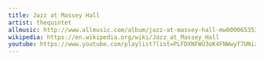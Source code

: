 ```yaml
---
title: Jazz at Massey Hall
artist: thequintet
allmusic: http://www.allmusic.com/album/jazz-at-massey-hall-mw0000653534
wikipedia: https://en.wikipedia.org/wiki/Jazz_at_Massey_Hall
youtube: https://www.youtube.com/playlist?list=PLFDXNFWU3oK4FNWwyf7UNiz7QyTYDUi_L
---
```

